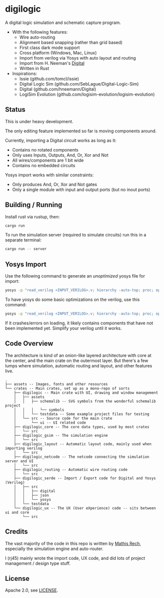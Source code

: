 # digilogic

A digital logic simulation and schematic capture program.

- With the following features:
    - Wire auto-routing
    - Alignment based snapping (rather than grid based)
    - First class dark mode support
    - Cross platform (Windows, Mac, Linux)
    - Import from verilog via Yosys with auto layout and routing
    - Import from H. Neeman's [Digital](github.com/hneemann/Digital)
    - Written in Rust
- Inspirations:
    - Issie (github.com/tomcl/issie)
    - Digital Logic Sim (github.com/SebLague/Digital-Logic-Sim)
    - Digital (github.com/hneemann/Digital)
    - LogiSim Evolution (github.com/logisim-evolution/logisim-evolution)

## Status

This is under heavy development.

The only editing feature implemented so far is moving components around.

Currently, importing a Digital circuit works as long as it:
- Contains no rotated components
- Only uses Inputs, Outputs, And, Or, Xor and Not
- All wires/components are 1 bit wide
- Contains no embedded circuits

Yosys import works with similar constraints:
- Only produces And, Or, Xor and Not gates
- Only a single module with input and output ports (but no inout ports)

## Building / Running

Install rust via rustup, then:

```sh
cargo run
```

To run the simulation server (required to simulate circuits) run this in a separate terminal:

```sh
cargo run -- server
```

## Yosys Import

Use the following command to generate an *unoptimized* yosys file for import:

```sh
yosys -p "read_verilog <INPUT_VERILOG>.v; hierarchy -auto-top; proc; opt_clean; fsm -expand; memory -nomap; wreduce -memx; opt_clean; write_json <OUTPUT_FILE>.yosys"
```

To have yosys do some basic optimizations on the verilog, use this command:

```sh
yosys -p "read_verilog <INPUT_VERILOG>.v; hierarchy -auto-top; proc; opt; fsm -expand; memory -nomap; wreduce -memx; opt; write_json <OUTPUT_FILE>.yosys"
```

If it crashes/errors on loading, it likely contains components that have not been implemented yet. Simplify your verilog until it works.

## Code Overview

The architecture is kind of an onion-like layered architecture with core at the center, and the main crate on the outermost layer. But there's a few lumps where simulation, automatic routing and layout, and other features live.

```plaintext
.
├── assets -- Images, fonts and other resources
└── crates -- Main crates, set up as a mono-repo of sorts
    ├── digilogic -- Main crate with UI, drawing and window management
    │   ├── assets
    │   │   ├── schemalib -- SVG symbols from the wonderful schemalib project
    │   │   │   └── symbols
    │   │   └── testdata -- Some example project files for testing
    │   └── src -- Source code for the main crate
    │       └── ui -- UI related code
    ├── digilogic_core -- The core data types, used by most crates
    │   └── src
    ├── digilogic_gsim -- The simulation engine
    │   └── src
    ├── digilogic_layout -- Automatic layout code, mainly used when importing verilog
    │   └── src
    ├── digilogic_netcode -- The netcode connecting the simulation server and UI
    │   └── src
    ├── digilogic_routing -- Automatic wire routing code
    │   └── src
    ├── digilogic_serde -- Import / Export code for Digital and Yosys (Verilog)
    │   ├── src
    │   │   ├── digital
    │   │   ├── json
    │   │   └── yosys
    │   └── testdata
    └── digilogic_ux -- The UX (User eXperience) code -- sits between ui and core
        └── src
```

## Credits

The vast majority of the code in this repo is written by [Mathis Rech](https://github.com/Artentus), especially the simulation engine and auto-router.

I (rj45) mainly wrote the import code, UX code, and did lots of project management / design type stuff.

## License

Apache 2.0, see [LICENSE](./LICENSE).
